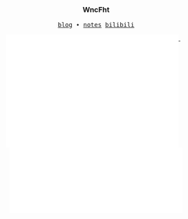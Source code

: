 <h3 align="center"> WncFht</h3>

<p align="center">
  <samp>
    <!-- <a href="https://WncFht.cc/">me</a> ∙ -->
    <a href="https://WncFht.github.io/">blog</a> ∙
    <a href="https://WncFht.github.io/notes/">notes</a> 
    <a href="https://space.bilibili.com/496058922/">bilibili</a>
    <!-- <a href="https://t.me/WncFhtSky">channel</a> ∙
    <a href="https://t.me/Tony_Crane">telegram</a> -->
  </samp>
</p>

<p align="center">
  <a href="https://github.com/WncFht">
    <img width="400" align="top" src="https://github.com/WncFht/WncFht/blob/main/metrics.left.svg" />
  </a>
  &emsp;
  <a href="https://github.com/WncFht">
    <img width="400" align="top" src="https://github.com/WncFht/WncFht/blob/main/metrics.right.svg" />
  </a>
</p>

<!-- 
My Projects:
- documentation for [manim](https://github.com/3b1b/manim)
- [manim_projects](https://github.com/WncFht/manim_projects): my videos made by manim
- [OI](https://github.com/WncFht/OI): my codes of studying Olympiad in Informatics
- [manim_sandbox](https://github.com/manim-kindergarten/manim_sandbox): some utils of manim
- [manim_document_zh](https://github.com/manim-kindergarten/manim_document_zh): a chinese document of manim
- [manim_action_renderer](https://github.com/manim-kindergarten/manim_action_renderer): a GitHub action to render manim videos -->

